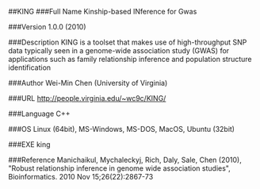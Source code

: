 ##KING
###Full Name
Kinship-based INference for Gwas

###Version
1.0.0 (2010)

###Description
KING is a toolset that makes use of high-throughput SNP data typically seen in a genome-wide association study (GWAS) for applications such as family relationship inference and population structure identification

###Author
Wei-Min Chen (University of Virginia)

###URL
http://people.virginia.edu/~wc9c/KING/

###Language
C++

###OS
Linux (64bit), MS-Windows, MS-DOS, MacOS, Ubuntu (32bit)

###EXE
king

###Reference
Manichaikul, Mychaleckyj, Rich, Daly, Sale, Chen (2010), "Robust relationship inference in genome wide association studies", Bioinformatics. 2010 Nov 15;26(22):2867-73


